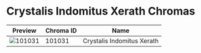 # Crystalis Indomitus Xerath Chromas



| Preview | Chroma ID | Name |
|---------|-----------|------|
| ![101031](https://raw.communitydragon.org/latest/plugins/rcp-be-lol-game-data/global/default/v1/champion-chroma-images/101/101031.png) | 101031 | Crystalis Indomitus Xerath |